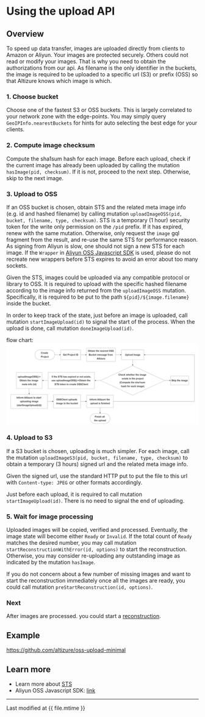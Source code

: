 # Using the upload API

## Overview
To speed up data transfer, images are uploaded directly from clients to Amazon
or Aliyun. Your images are protected securely. Others could not read or modify your images. That is why you need to obtain the authorizations from our api. As filename is the only identifier in the buckets, the image is required to be uploaded to a specific url (S3) or prefix (OSS) so that Altizure knows which image is which.

### 1. Choose bucket
Choose one of the fastest S3 or OSS buckets. This is largely correlated to your network zone with the edge-points.
You may simply query `GeoIPInfo.nearestBuckets` for hints for auto selecting the best edge for your clients.

### 2. Compute image checksum
Compute the sha1sum hash for each image.
Before each upload, check if the current image has already been uploaded by calling the mutation `hasImage(pid, checksum)`.
If it is not, proceed to the next step. Otherwise, skip to the next image.

### 3. Upload to OSS
If an OSS bucket is chosen, obtain STS and the related meta image info (e.g. id and hashed filename) by calling mutation `uploadImageOSS(pid, bucket, filename, type, checksum)`. STS is a temporary (1 hour) security token for the write only permission on the `/pid` prefix.
If it has expired, renew with the same mutation. Otherwise, only request the `image` gql fragment from the result, and re-use the same STS for performance reason. As signing from Aliyun is slow, one should not sign a new STS for each image. If the `Wrapper` in [Aliyun OSS Javascript SDK](https://github.com/ali-sdk/ali-oss) is used, please do not recreate new wrappers before STS expires to avoid an error about too many sockets.

Given the STS, images could be uploaded via any compatible protocol or library to OSS. It is required to upload with the specific hashed filename according to the image info returned from the `uploadImageOSS` mutation. Specifically, it is required to be put to the path `${pid}/${image.filename}` inside the bucket.

In order to keep track of the state, just before an image is uploaded, call mutation `startImageUpload(id)` to signal the start of the process. When the upload is done, call mutation `doneImageUpload(id)`.

flow chart:
![flow](img/oss_en.jpg)


### 4. Upload to S3
If a S3 bucket is chosen, uploading is much simpler.
For each image, call the mutation `uploadImageS3(pid, bucket, filename, type, checksum)` to obtain a temporary (3 hours) signed url and the related meta image info.

Given the signed url, use the standard HTTP put to put the file to this url with `Content-type: JPEG` or other formats accordingly.

Just before each upload, it is required to call mutation `startImageUpload(id)`. There is no need to signal the end of uploading.

### 5. Wait for image processing
Uploaded images will be copied, verified and processed. Eventually, the image state will become either `Ready` or `Invalid`.
If the total count of `Ready` matches the desired number, you may call mutation `startReconstructionWithError(id, options)` to start the reconstruction. Otherwise, you may consider re-uploading any outstanding image as indicated by the mutation `hasImage`.

If you do not concern about a few number of missing images and want to start the reconstruction immediately once all the images are ready, you could call mutation `preStartReconstruction(id, options)`.

### Next
After images are processed. you could start a [reconstruction](api-reconstruction.md).

## Example

https://github.com/altizure/oss-upload-minimal

## Learn more

* Learn more about [STS](https://www.alibabacloud.com/help/doc-detail/31953.htm?spm=a3c0i.o31952en.b99.284.7ab2aa72OYaf6D)
* Aliyun OSS Javascript SDK: [link](https://github.com/ali-sdk/ali-oss)

---

Last modified at {{ file.mtime }}
